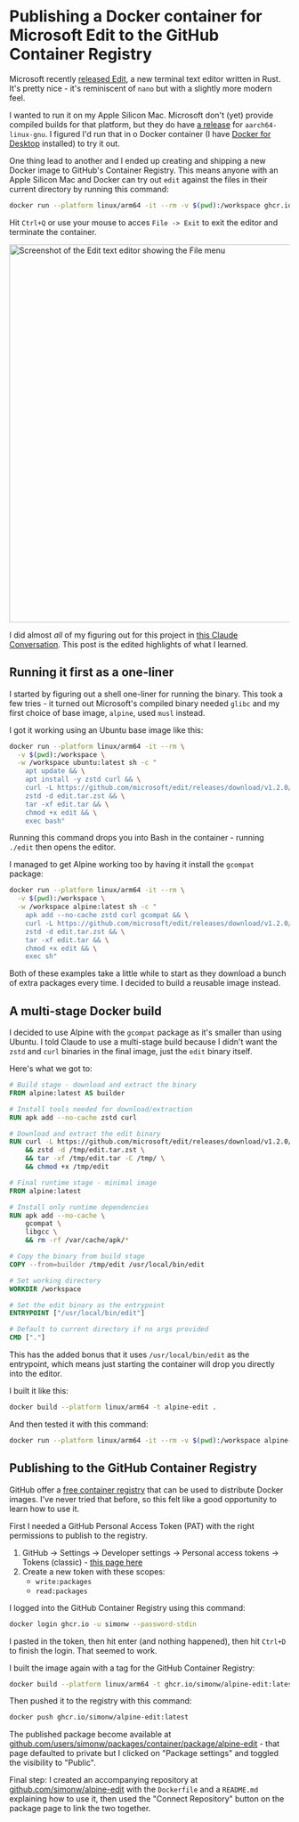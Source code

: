 # Publishing a Docker container for Microsoft Edit to the GitHub Container Registry

Microsoft recently [released Edit](https://devblogs.microsoft.com/commandline/edit-is-now-open-source/), a new terminal text editor written in Rust. It's pretty nice - it's reminiscent of `nano` but with a slightly more modern feel.

I wanted to run it on my Apple Silicon Mac. Microsoft don't (yet) provide compiled builds for that platform, but they do have [a release](https://github.com/microsoft/edit/releases/tag/v1.2.0) for `aarch64-linux-gnu`. I figured I'd run that in o Docker container (I have [Docker for Desktop](https://www.docker.com/products/docker-desktop/) installed) to try it out.

One thing lead to another and I ended up creating and shipping a new Docker image to GitHub's Container Registry. This means anyone with an Apple Silicon Mac and Docker can try out `edit` against the files in their current directory by running this command:

```bash
docker run --platform linux/arm64 -it --rm -v $(pwd):/workspace ghcr.io/simonw/alpine-edit
```
Hit `Ctrl+Q` or use your mouse to acces `File -> Exit` to exit the editor and terminate the container.

<img width="679" alt="Screenshot of the Edit text editor showing the File menu" src="https://github.com/user-attachments/assets/1c61a41e-4e84-4983-a7cf-1341c4206bf5" />

I did almost _all_ of my figuring out for this project in [this Claude Conversation](https://claude.ai/share/5f0e6547-a3e9-4252-98d0-56f3141c3694). This post is the edited highlights of what I learned.

## Running it first as a one-liner

I started by figuring out a shell one-liner for running the binary. This took a few tries - it turned out Microsoft's compiled binary needed `glibc` and my first choice of base image, `alpine`, used `musl` instead.

I got it working using an Ubuntu base image like this:
```bash
docker run --platform linux/arm64 -it --rm \
  -v $(pwd):/workspace \
  -w /workspace ubuntu:latest sh -c "
    apt update && \
    apt install -y zstd curl && \
    curl -L https://github.com/microsoft/edit/releases/download/v1.2.0/edit-1.2.0-aarch64-linux-gnu.tar.zst -o edit.tar.zst && \
    zstd -d edit.tar.zst && \
    tar -xf edit.tar && \
    chmod +x edit && \
    exec bash"
```
Running this command drops you into Bash in the container - running `./edit` then opens the editor.

I managed to get Alpine working too by having it install the `gcompat` package:

```bash
docker run --platform linux/arm64 -it --rm \
  -v $(pwd):/workspace \
  -w /workspace alpine:latest sh -c "
    apk add --no-cache zstd curl gcompat && \
    curl -L https://github.com/microsoft/edit/releases/download/v1.2.0/edit-1.2.0-aarch64-linux-gnu.tar.zst -o edit.tar.zst && \
    zstd -d edit.tar.zst && \
    tar -xf edit.tar && \
    chmod +x edit && \
    exec sh"
```
Both  of these examples take a little while to start as they download a bunch of extra packages every time. I decided to build a reusable image instead.

## A multi-stage Docker build

I decided to use Alpine with the `gcompat` package as it's smaller than using Ubuntu. I told Claude to use a multi-stage build because I didn't want the `zstd` and `curl` binaries in the final image, just the `edit` binary itself.

Here's what we got to:

```dockerfile
# Build stage - download and extract the binary
FROM alpine:latest AS builder

# Install tools needed for download/extraction
RUN apk add --no-cache zstd curl

# Download and extract the edit binary
RUN curl -L https://github.com/microsoft/edit/releases/download/v1.2.0/edit-1.2.0-aarch64-linux-gnu.tar.zst -o /tmp/edit.tar.zst \
    && zstd -d /tmp/edit.tar.zst \
    && tar -xf /tmp/edit.tar -C /tmp/ \
    && chmod +x /tmp/edit

# Final runtime stage - minimal image
FROM alpine:latest

# Install only runtime dependencies
RUN apk add --no-cache \
    gcompat \
    libgcc \
    && rm -rf /var/cache/apk/*

# Copy the binary from build stage
COPY --from=builder /tmp/edit /usr/local/bin/edit

# Set working directory
WORKDIR /workspace

# Set the edit binary as the entrypoint
ENTRYPOINT ["/usr/local/bin/edit"]

# Default to current directory if no args provided
CMD ["."]
```
This has the added bonus that it uses `/usr/local/bin/edit` as the entrypoint, which means just starting the container will drop you directly into the editor.

I built it like this:

```bash
docker build --platform linux/arm64 -t alpine-edit .
```
And then tested it with this command:

```bash
docker run --platform linux/arm64 -it --rm -v $(pwd):/workspace alpine-edit
```

## Publishing to the GitHub Container Registry

GitHub offer a [free container registry](https://docs.github.com/en/packages/working-with-a-github-packages-registry/working-with-the-container-registry) that can be used to distribute Docker images. I've never tried that before, so this felt like a good opportunity to learn how to use it.

First I needed a GitHub Personal Access Token (PAT) with the right permissions to publish to the registry.

1. GitHub → Settings → Developer settings → Personal access tokens → Tokens (classic) - [this page here](https://github.com/settings/tokens/new)
2. Create a new token with these scopes:
   - `write:packages`
   - `read:packages`

I logged into the GitHub Container Registry using this command:

```bash
docker login ghcr.io -u simonw --password-stdin
```
I pasted in the token, then hit enter (and nothing happened), then hit `Ctrl+D` to finish the login. That seemed to work.

I built the image again with a tag for the GitHub Container Registry:

```bash
docker build --platform linux/arm64 -t ghcr.io/simonw/alpine-edit:latest .
```
Then pushed it to the registry with this command:

```bash
docker push ghcr.io/simonw/alpine-edit:latest
```
The published package become available at [github.com/users/simonw/packages/container/package/alpine-edit](https://github.com/users/simonw/packages/container/package/alpine-edit) - that page defaulted to private but I clicked on "Package settings" and toggled the visibility to "Public".

Final step: I created an accompanying repository at [github.com/simonw/alpine-edit](https://github.com/simonw/alpine-edit) with the `Dockerfile` and a `README.md` explaining how to use it, then used the "Connect Repository" button on the package page to link the two together.
